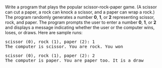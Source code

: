 Write a program that plays the popular scissor-rock-paper game. (A scissor can cut a paper, a rock can knock a scissor, and a paper can wrap a rock.) The program randomly generates a number **0**, **1**, or **2** representing scissor, rock, and paper. The program prompts the user to enter a number **0**, **1**, or **2** and displays a message indicating whether the user or the computer wins, loses, or draws. Here are sample runs:  
  
<pre>
scissor (0), rock (1), paper (2): 1
The computer is scissor. You are rock. You won
</pre>  
  
<pre>
scissor (0), rock (1), paper (2): 2
The computer is paper. You are paper too. It is a draw
</pre>